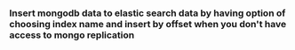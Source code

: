 ### Insert mongodb data to elastic search data by having option of choosing index name and insert by offset when you don't have access to mongo replication

